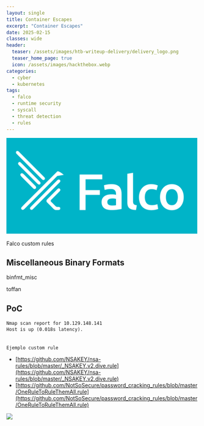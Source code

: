```yaml
---
layout: single
title: Container Escapes
excerpt: "Container Escapes"
date: 2025-02-15
classes: wide
header:
  teaser: /assets/images/htb-writeup-delivery/delivery_logo.png
  teaser_home_page: true
  icon: /assets/images/hackthebox.webp
categories:
  - cyber
  - kubernetes
tags:  
  - falco
  - runtime security
  - syscall
  - threat detection
  - rules
---
```


  <!-- ![](/assets/images/falco-test/falco_runtime_security.png) -->
<img src="/assets/images/falco-test/falco_runtime_security.png" alt="Descripción de la imagen" width="500"/>



Falco custom rules

## Miscellaneous Binary Formats

binfmt_misc


toffan


## PoC


    Nmap scan report for 10.129.148.141
    Host is up (0.018s latency).


    Ejemplo custom rule



- [https://github.com/NSAKEY/nsa-rules/blob/master/_NSAKEY.v2.dive.rule](https://github.com/NSAKEY/nsa-rules/blob/master/_NSAKEY.v2.dive.rule)
- [https://github.com/NotSoSecure/password_cracking_rules/blob/master/OneRuleToRuleThemAll.rule](https://github.com/NotSoSecure/password_cracking_rules/blob/master/OneRuleToRuleThemAll.rule)


![](/assets/images/htb-writeup-delivery/root.png)